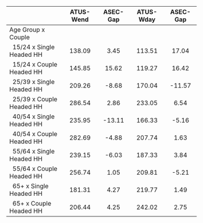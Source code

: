 
|                      |    ATUS-Wend |     ASEC-Gap |    ATUS-Wday |     ASEC-Gap |
| -------------------- | :----------: | :----------: | :----------: | :----------: |
| Age Group x Couple   |              |              |              |              |
| &nbsp;&nbsp;15/24 x Single Headed HH |       138.09 |         3.45 |       113.51 |        17.04 |
| &nbsp;&nbsp;15/24 x Couple Headed HH |       145.85 |        15.62 |       119.27 |        16.42 |
| &nbsp;&nbsp;25/39 x Single Headed HH |       209.26 |        -8.68 |       170.04 |       -11.57 |
| &nbsp;&nbsp;25/39 x Couple Headed HH |       286.54 |         2.86 |       233.05 |         6.54 |
| &nbsp;&nbsp;40/54 x Single Headed HH |       235.95 |       -13.11 |       166.33 |        -5.16 |
| &nbsp;&nbsp;40/54 x Couple Headed HH |       282.69 |        -4.88 |       207.74 |         1.63 |
| &nbsp;&nbsp;55/64 x Single Headed HH |       239.15 |        -6.03 |       187.33 |         3.84 |
| &nbsp;&nbsp;55/64 x Couple Headed HH |       256.74 |         1.05 |       209.81 |        -5.21 |
| &nbsp;&nbsp;65+ x Single Headed HH |       181.31 |         4.27 |       219.77 |         1.49 |
| &nbsp;&nbsp;65+ x Couple Headed HH |       206.44 |         4.25 |       242.02 |         2.75 |


